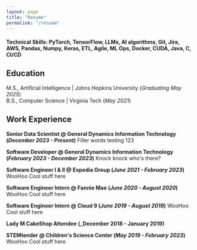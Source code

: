 ```yaml
---
layout: page
title: "Resume"
permalink: "/resume"
---
```

#### Technical Skills: PyTorch, TensorFlow, LLMs, AI algorithms, Git, Jira, AWS, Pandas, Numpy, Keras, ETL, Agile, ML Ops, Docker, CUDA, Java, C, CI/CD

## Education
M.S., Artificial Intelligence	| Johns Hopkins University (_Graduating May 2025_)	 			        		
B.S., Computer Science | Virginia Tech (_May 2021_)

## Work Experience
**Senior Data Scientist @ General Dynamics Information Technology (_December 2023 - Present_)**
Filler words
testing 123

**Software Developer @ General Dynamics Information Technology (_February 2023 - December 2023_)**
Knock knock
who's there?
  
**Software Engineer I & II @ Expedia Group (_June 2021 - February 2023_)**
WooHoo
Cool stuff here

**Software Engineer Intern @ Fannie Mae (_June 2020 - August 2020_)**
WooHoo
Cool stuff here

**Software Engineer Intern @ Cloud 9  (_June 2019 - August 2019_)**
WooHoo
Cool stuff here

**Lady M CakeShop Attendee (_December 2018 - January 2019)**

**STEMtender @ Children's Science Center (_May 2019  - February 2023_)**
WooHoo
Cool stuff here
  
